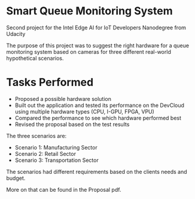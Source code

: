 # Smart Queue Monitoring System
Second project for the Intel Edge AI for IoT Developers Nanodegree from Udacity

The purpose of this project was to suggest the right hardware for a queue monitoring system based on cameras for three different real-world hypothetical scenarios.

# Tasks Performed
* Proposed a possible hardware solution
* Built out the application and tested its performance on the DevCloud using multiple hardware types (CPU, I-GPU, FPGA, VPU)
* Compared the performance to see which hardware performed best
* Revised the proposal based on the test results

The three scenarios are:

* Scenario 1: Manufacturing Sector
* Scenario 2: Retail Sector
* Scenario 3: Transportation Sector

The scenarios had different requirements based on the clients needs and budget.

More on that can be found in the Proposal pdf.
